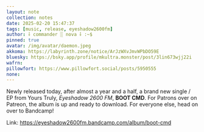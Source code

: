 ```yaml
---
layout: note
collection: notes
date: 2025-02-20 15:47:37
tags: [music, release, eyeshadow2600fm]
author: ⸸ commander ░ nova ⸸ :~$
pinned: true
avatar: /img/avatar/daemon.jpeg
akkoma: https://labyrinth.zone/notice/ArJzWXvJmvWPbDO59E
bluesky: https://bsky.app/profile/mkultra.monster/post/3lin673wjj22i
wafrn: 
pillowfort: https://www.pillowfort.social/posts/5950555
none: 
---
```

Newly released today, after almost a year and a half, a brand new single / EP from Yours Truly, *Eyeshadow 2600 FM*, **BOOT CMD**. For Patrons over on Patreon, the album is up and ready to download. For everyone else, head on over to Bandcamp!

Link: <a href="https://eyeshadow2600fm.bandcamp.com/album/boot-cmd" target="_blank">https://eyeshadow2600fm.bandcamp.com/album/boot-cmd</a>

